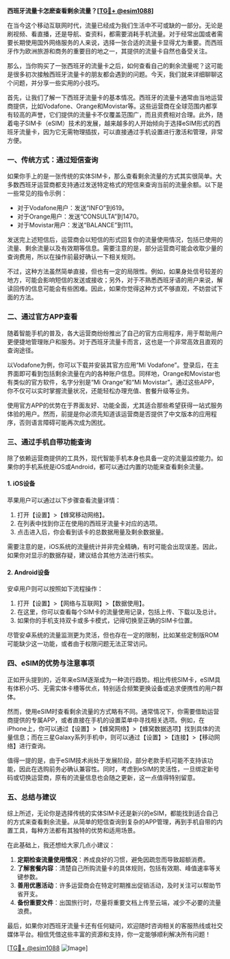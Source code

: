 **西班牙流量卡怎麽查看剩余流量？[[TG💪+ @esim1088](https://t.me/s/esim1088)]**

在当今这个移动互联网时代，流量已经成为我们生活中不可或缺的一部分。无论是刷视频、看直播，还是导航、查资料，都需要消耗手机流量。对于经常出国或者需要长期使用国外网络服务的人来说，选择一张合适的流量卡显得尤为重要。而西班牙作为欧洲旅游和商务的重要目的地之一，其提供的流量卡自然也备受关注。

那么，当你购买了一张西班牙的流量卡之后，如何查看自己的剩余流量呢？这可能是很多初次接触西班牙流量卡的朋友都会遇到的问题。今天，我们就来详细聊聊这个问题，并分享一些实用的小技巧。

首先，让我们了解一下西班牙流量卡的基本情况。西班牙的流量卡通常由当地运营商提供，比如Vodafone、Orange和Movistar等。这些运营商在全球范围内都享有较高的声誉，它们提供的流量卡不仅覆盖范围广，而且资费相对合理。此外，随着电子SIM卡（eSIM）技术的发展，越来越多的人开始倾向于选择eSIM形式的西班牙流量卡，因为它无需物理插拔，可以直接通过手机设置进行激活和管理，非常方便。

### **一、传统方式：通过短信查询**

如果你手上的是一张传统的实体SIM卡，那么查看剩余流量的方式其实很简单。大多数西班牙运营商都支持通过发送特定格式的短信来查询当前的流量余额。以下是一些常见的指令示例：

- 对于Vodafone用户：发送“INFO”到619。
- 对于Orange用户：发送“CONSULTA”到1470。
- 对于Movistar用户：发送“BALANCE”到111。

发送完上述短信后，运营商会以短信的形式回复你的流量使用情况，包括已使用的流量、剩余流量以及有效期等信息。需要注意的是，部分运营商可能会收取少量的查询费用，所以在操作前最好确认一下相关规则。

不过，这种方法虽然简单直接，但也有一定的局限性。例如，如果身处信号较差的地方，可能会影响短信的发送或接收；另外，对于不熟悉西班牙语的用户来说，解读回传的信息可能会有些困难。因此，如果你觉得这种方式不够直观，不妨尝试下面的方法。

### **二、通过官方APP查看**

随着智能手机的普及，各大运营商纷纷推出了自己的官方应用程序，用于帮助用户更便捷地管理账户和服务。对于西班牙流量卡而言，这也是一个非常高效且直观的查询途径。

以Vodafone为例，你可以下载并安装其官方应用“Mi Vodafone”。登录后，在主界面即可看到包括剩余流量在内的各种账户信息。同样地，Orange和Movistar也有类似的官方软件，名字分别是“Mi Orange”和“Mi Movistar”。通过这些APP，你不仅可以实时掌握流量状况，还能轻松办理充值、套餐升级等业务。

使用官方APP的优势在于界面友好、功能全面，尤其适合那些希望获得一站式服务体验的用户。然而，前提是你必须先知道该运营商是否提供了中文版本的应用程序，否则语言障碍可能再次成为困扰。

### **三、通过手机自带功能查询**

除了依赖运营商提供的工具外，现代智能手机本身也具备一定的流量监控能力。如果你的手机系统是iOS或Android，都可以通过内置的功能来查看剩余流量。

#### **1. iOS设备**

苹果用户可以通过以下步骤查看流量详情：

1. 打开【设置】>【蜂窝移动网络】。
2. 在列表中找到你正在使用的西班牙流量卡对应的选项。
3. 点击进入后，你会看到该卡的总数据用量及剩余数据量。

需要注意的是，iOS系统的流量统计并非完全精确，有时可能会出现误差。因此，如果你对显示的数据存疑，建议结合其他方法进行核实。

#### **2. Android设备**

安卓用户则可以按照如下流程操作：

1. 打开【设置】>【网络与互联网】>【数据使用】。
2. 在这里，你可以查看每个SIM卡的流量使用记录，包括上传、下载以及总计。
3. 如果你的手机支持双卡或多卡模式，记得切换至正确的SIM卡位置。

尽管安卓系统的流量监测更为灵活，但也存在一定的限制，比如某些定制版ROM可能缺少这一功能，或者由于权限问题无法正常访问。

### **四、eSIM的优势与注意事项**

正如开头提到的，近年来eSIM逐渐成为一种流行趋势。相比传统SIM卡，eSIM具有体积小巧、无需实体卡槽等优点，特别适合频繁更换设备或追求便携性的用户群体。

然而，使用eSIM时查看剩余流量的方式略有不同。通常情况下，你需要借助运营商提供的专属APP，或者直接在手机的设置菜单中寻找相关选项。例如，在iPhone上，你可以通过【设置】>【蜂窝网络】>【蜂窝数据选项】找到具体的流量信息；而在三星Galaxy系列手机中，则可以通过【设置】>【连接】>【移动网络】进行查询。

值得一提的是，由于eSIM技术尚处于发展阶段，部分老款手机可能不支持该功能，因此在选购前务必确认兼容性。同时，考虑到eSIM的灵活性，一旦绑定新号码或切换运营商，原有的流量信息也会随之更新，这一点值得特别留意。

### **五、总结与建议**

综上所述，无论你是选择传统的实体SIM卡还是新兴的eSIM，都能找到适合自己的方式来查看剩余流量。从简单的短信查询到复杂的APP管理，再到手机自带的内置工具，每种方法都有其独特的优势和适用场景。

在此基础上，我还想给大家几点小建议：

1. **定期检查流量使用情况**：养成良好的习惯，避免因疏忽而导致超额消费。
2. **了解套餐内容**：清楚自己所购流量卡的具体规则，包括有效期、峰值速率等关键参数。
3. **善用优惠活动**：许多运营商会在特定时期推出促销活动，及时关注可以帮助节省开支。
4. **备份重要文件**：出国旅行时，尽量将重要文档上传至云端，减少不必要的流量浪费。

最后，如果你对西班牙流量卡还有任何疑问，欢迎随时咨询相关的客服热线或社交媒体平台。相信凭借这些丰富的资源和支持，你一定能够顺利解决所有问题！

[[TG💪+ @esim1088](https://t.me/s/esim1088) ![Image](https://i.postimg.cc/4NQfJmqS/Snipaste-2025-05-13-00-14-12.png)]